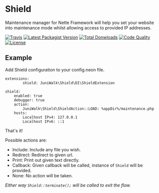 Shield
============
Maintenance manager for Nette Framework will help you set your website into maintenance mode whilst allowing access to provided IP addresses.

[![Travis](https://img.shields.io/travis/juniwalk/shield.svg?style=flat-square)](https://travis-ci.org/juniwalk/shield)
[![Latest Packagist Version](https://img.shields.io/packagist/v/juniwalk/shield.svg?style=flat-square)](https://packagist.org/packages/juniwalk/shield)
[![Total Donwloads](https://img.shields.io/packagist/dt/juniwalk/shield.svg?style=flat-square)](https://packagist.org/packages/juniwalk/shield)
[![Code Quality](https://img.shields.io/scrutinizer/g/juniwalk/shield.svg?style=flat-square)](https://scrutinizer-ci.com/g/juniwalk/shield/)
[![License](https://img.shields.io/packagist/l/juniwalk/shield.svg?style=flat-square)](https://mit-license.org)

Example
-------
Add Shield configuration to your config.neon file.

```neon
extensions:
        shield: JuniWalk\Shield\DI\ShieldExtension

shield:
    enabled: true
    debugger: true
    action:
        JuniWalk\Shield\ShieldAction::LOAD: %appDir%/maintenance.php
    hosts:
        Localhost IPv4: 127.0.0.1
        Localhost IPv6: ::1
```

That's it!

Possible actions are:
- Include: Include any file you wish.
- Redirect: Redirect to given url.
- Print: Print out given text directly.
- Callback: Given callback will be called, instance of `Shield` will be provided.
- None: No action will be taken.

*Either way `Shield::terminate();` will be called to exit the flow.*
